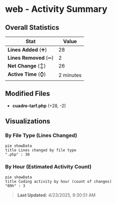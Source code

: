 # web - Activity Summary 

## Overall Statistics

| Stat                   | Value                                                             |
| ---------------------- | ----------------------------------------------------------------- |
| **Lines Added** (➕)   | 28                                          |
| **Lines Removed** (➖) | 2                                        |
| **Net Change** (↕)    | 26                |
| **Active Time** (⌚)   | 2 minutes |


## Modified Files
- **cuadro-tarf.php** (+28, -2)

## Visualizations

### By File Type (Lines Changed)

```mermaid
pie showData
title Lines changed by file type
".php" : 30
```

### By Hour (Estimated Activity Count)

```mermaid
pie showData
title Coding activity by hour (count of changes)
"09h" : 3
```


> **Last Updated:** 4/23/2025, 9:30:51 AM